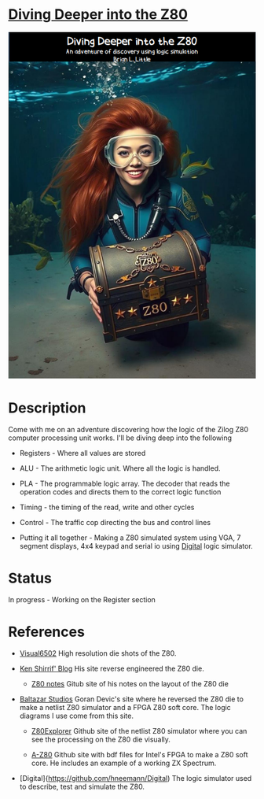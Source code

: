 # [Diving Deeper into the Z80](https://github.com/MicroNut/Diving-Deeper-Into-the-Z80/blob/main/Documentation/Diving%20Deeper%20into%20the%20Z80.pdf)
<p align="center">
  <a href="/Documentation/Diving Deeper into the Z80.pdf">
    <img src="/Documentation/Resources/coverart.png" alt="Diving Deeper into the Z80"/>
  </a>
</p>

# Description

Come with me on an adventure discovering how the logic of the Zilog Z80 computer processing unit works. I'll be diving deep into the following
* Registers - Where all values are stored

*  ALU - The arithmetic logic unit. Where all the logic is handled.

*  PLA - The programmable logic array. The decoder that reads the operation codes and directs them to the correct logic function

* Timing - the timing of the read, write and other cycles

* Control - The traffic cop directing the bus and control lines

* Putting it all together - Making a Z80 simulated system using VGA, 7 segment displays, 4x4 keypad and serial io using [Digital](https://github.com/hneemann/Digital) logic simulator.

# Status 
In progress - Working on the Register section

# References
* [Visual6502](http://visual6502.org/images/pages/Zilog_Z84C00_die_shots.html) High resolution die shots of the Z80.

* [Ken Shirrif' Blog](https://www.righto.com/p/index.html) His site reverse engineered the Z80 die.

    *  [Z80 notes](https://github.com/shirriff/z80-notes) Gitub site of his notes on the layout of the Z80 die 

* [Baltazar Studios](https://baltazarstudios.com/) Goran Devic's site where he reversed the Z80 die to make a netlist Z80 simulator and a FPGA Z80 soft core. The logic diagrams I use come from this site.
  
    *   [Z80Explorer](https://github.com/gdevic/Z80Explorer) Github site of the netlist Z80 simulator where you can see the processing on the Z80 die visually.
  
    *  [A-Z80](https://github.com/gdevic/A-Z80) Github site with bdf files for Intel's FPGA to make a Z80 soft core. He includes an example of a working ZX Spectrum.
    
* [Digital]{https://github.com/hneemann/Digital) The logic simulator used to describe, test and simulate the Z80.
  
